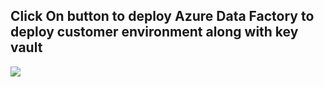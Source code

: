 <h2> Click On button to deploy Azure Data Factory to deploy customer environment along with key vault </h2>
<a href="https://portal.azure.com/#create/Microsoft.Template/uri/" target="_blank">
  <img src="https://aka.ms/deploytoazurebutton"/>
</a>
